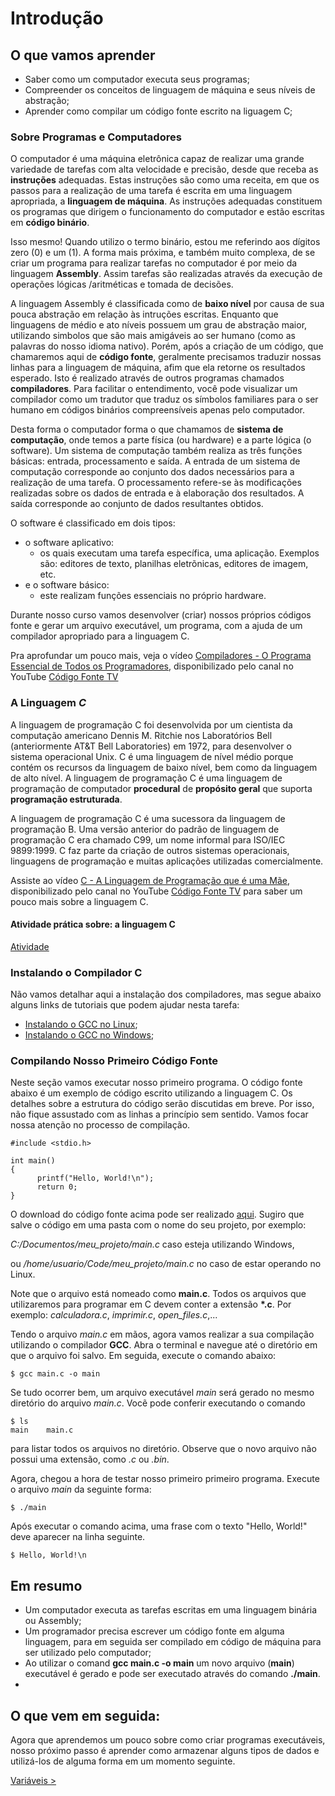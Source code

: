 # Introdução

## O que vamos aprender
- Saber como um computador executa seus programas;
- Compreender os conceitos de linguagem de máquina e seus níveis de abstração;
- Aprender como compilar um código fonte escrito na liguagem C; 

### Sobre Programas e Computadores

O computador é uma máquina eletrônica capaz de realizar uma grande variedade de tarefas com alta velocidade e precisão, desde que receba as __instruções__ adequadas. Estas instruções são como uma receita, em que os passos para a realização de uma tarefa é escrita em uma linguagem apropriada, a __linguagem de máquina__. As instruções adequadas constituem os programas que dirigem o funcionamento do computador e estão escritas em __código binário__.

Isso mesmo! Quando utilizo o termo binário, estou me referindo aos dígitos zero (0) e um (1). A forma mais próxima, e também muito complexa, de se criar um programa para realizar tarefas no computador é por meio da linguagem __Assembly__. Assim tarefas são realizadas através da execução de operações lógicas /aritméticas e tomada de decisões.

A linguagem Assembly é classificada como de __baixo nível__ por causa de sua pouca abstração em relação às intruções escritas. Enquanto que linguagens de médio e ato níveis possuem um grau de abstração maior, utilizando simbolos que são mais amigáveis ao ser humano (como as palavras do nosso idioma nativo). Porém, após a criação de um código, que chamaremos aqui de __código fonte__, geralmente precisamos traduzir nossas linhas para a linguagem de máquina, afim que ela retorne os resultados esperado. Isto é realizado através de outros programas chamados __compiladores__. Para facilitar o entendimento, você pode visualizar um compilador como um tradutor que traduz os símbolos familiares para o ser humano em códigos binários compreensíveis apenas pelo computador.

Desta forma o computador forma o que chamamos de __sistema de computação__, onde temos a parte física (ou hardware) e a parte lógica (o software). Um sistema de computação também realiza as três funções básicas: entrada, processamento e saída. A entrada de um sistema de computação corresponde ao conjunto dos dados necessários para a realização de uma tarefa. O processamento refere-se às modificações realizadas sobre os dados de entrada e à elaboração dos resultados. A saída corresponde ao conjunto de dados resultantes obtidos.

O software é classificado em dois tipos: 
- o software aplicativo:
  - os quais executam uma tarefa específica, uma aplicação. Exemplos são: editores de texto, planilhas eletrõnicas, editores de imagem, etc.
- e o software básico:
  - este realizam funções essenciais no próprio hardware. 

Durante nosso curso vamos desenvolver (criar) nossos próprios códigos fonte e gerar um arquivo executável, um programa, com a ajuda de um compilador apropriado para a linguagem C.

Pra aprofundar um pouco mais, veja o vídeo [Compiladores - O Programa Essencial de Todos os Programadores](https://www.youtube.com/watch?v=afUiVvDUIRA), disponibilizado pelo canal no YouTube [Código Fonte TV](https://www.youtube.com/c/codigofontetv)

### A Linguagem _C_

A linguagem de programação C foi desenvolvida por um cientista da computação americano Dennis M. Ritchie nos Laboratórios Bell (anteriormente AT&T Bell Laboratories) em 1972, para desenvolver o sistema operacional Unix. C é uma linguagem de nível médio porque contém os recursos da linguagem de baixo nível, bem como da linguagem de alto nível. A linguagem de programação C é uma linguagem de programação de computador __procedural__ de __propósito geral__ que suporta __programação estruturada__.

A linguagem de programação C é uma sucessora da linguagem de programação B. Uma versão anterior do padrão de linguagem de programação C era chamado C99, um nome informal para ISO/IEC 9899:1999. C faz parte da criação de outros sistemas operacionais, linguagens de programação e muitas aplicações utilizadas comercialmente.

Assiste ao vídeo [C - A Linguagem de Programação que é uma Mãe](https://www.youtube.com/watch?v=6mUCcsnCn08), disponibilizado pelo canal no YouTube [Código Fonte TV](https://www.youtube.com/c/codigofontetv) para saber um pouco mais sobre a linguagem C.

#### Atividade prática sobre: a linguagem C

[Atividade](https://google.com.br)


### Instalando o Compilador C

Não vamos detalhar aqui a instalação dos compiladores, mas segue abaixo alguns links de tutoriais que podem ajudar nesta tarefa:
- [Instalando o GCC no Linux](https://pt.linuxcapable.com/install-gcc-compiler-build-essential-on-ubuntu-20-04-lts/);
- [Instalando o GCC no Windows](https://terminaldeinformacao.com/2015/10/08/como-instalar-e-configurar-o-gcc-no-windows-mingw/);

### Compilando Nosso Primeiro Código Fonte

Neste seção vamos executar nosso primeiro programa. O código fonte abaixo é um exemplo de código escrito utilizando a linguagem C. Os detalhes sobre a estrutura do código serão discutidas em breve. Por isso, não fique assustado com as linhas a princípio sem sentido. Vamos focar nossa atenção no processo de compilação.

    #include <stdio.h>
    
    int main()
    {
          printf("Hello, World!\n");
          return 0;
    }

O download do código fonte acima pode ser realizado [aqui](https://github.com/chicofreitas/c-tutorial/blob/main/src/main.c). Sugiro que salve o código em uma pasta com o nome do seu projeto, por exemplo:

_C:/Documentos/meu_projeto/main.c_ caso esteja utilizando Windows, 

ou _/home/usuario/Code/meu_projeto/main.c_ no caso de estar operando no Linux.

Note que o arquivo está nomeado como __main.c__. Todos os arquivos que utilizaremos para programar em C devem conter a extensão __\*.c__. Por exemplo: *calculadora.c*, *imprimir.c*, *open_files.c*,...

Tendo o arquivo *main.c* em mãos, agora vamos realizar a sua compilação utilizando o compilador __GCC__. Abra o terminal e navegue até o diretório em que o arquivo foi salvo. Em seguida, execute o comando abaixo:

    $ gcc main.c -o main
    
Se tudo ocorrer bem, um arquivo executável *main* será gerado no mesmo diretório do arquivo *main.c*. Vocẽ pode conferir executando o comando

    $ ls
    main    main.c

para listar todos os arquivos no diretório. Observe que o novo arquivo não possui uma extensão, como *.c* ou *.bin*.

Agora, chegou a hora de testar nosso primeiro primeiro programa. Execute o arquivo *main* da seguinte forma:

    $ ./main
  
Após executar o comando acima, uma frase com o texto "Hello, World!" deve aparecer na linha seguinte.

    $ Hello, World!\n
    
## Em resumo

- Um computador executa as tarefas escritas em uma linguagem binária ou Assembly;
- Um programador precisa escrever um código fonte em alguma linguagem, para em seguida ser compilado em código de máquina para ser utilizado pelo computador;
- Ao utilizar o comand __gcc main.c -o main__ um novo arquivo (__main__) executável é gerado e pode ser executado através do comando __./main__.
- 
## O que vem em seguida:

Agora que aprendemos um pouco sobre como criar programas executáveis, nosso próximo passo é aprender como armazenar alguns tipos de dados e utilizá-los de alguma forma em um momento seguinte.

[Variáveis > ](https://github.com/chicofreitas/c-tutorial/blob/main/variaveis.md)
